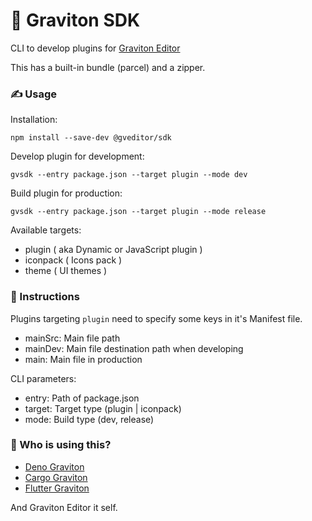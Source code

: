 # 🧵 Graviton SDK
CLI to develop plugins for [Graviton Editor](https://github.com/Graviton-Code-Editor/Graviton-App)

This has a built-in bundle (parcel) and a zipper.

### ✍ Usage
Installation:

```shell
npm install --save-dev @gveditor/sdk
```

Develop plugin for development:
```shell
gvsdk --entry package.json --target plugin --mode dev
```

Build plugin for production:
```shell
gvsdk --entry package.json --target plugin --mode release
```

Available targets:
* plugin ( aka Dynamic or JavaScript plugin )
* iconpack ( Icons pack )
* theme ( UI themes )

### 📜 Instructions

Plugins targeting `plugin` need to specify some keys in it's Manifest file.

* mainSrc: Main file path
* mainDev: Main file destination path when developing
* main: Main file in production

CLI parameters:

* entry: Path of package.json
* target: Target type (plugin | iconpack)
* mode: Build type (dev, release)

### 🤖 Who is using this?

* [Deno Graviton](https://github.com/marc2332/deno-graviton)
* [Cargo Graviton](https://github.com/marc2332/cargo-graviton)
* [Flutter Graviton](https://github.com/Graviton-Code-Editor/flutter-plugin)

And Graviton Editor it self.